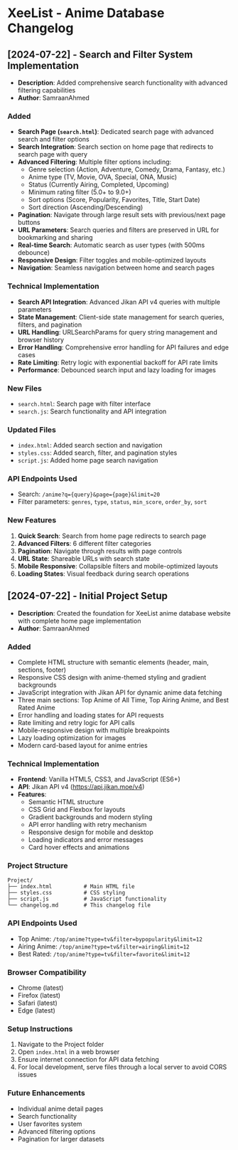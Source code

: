 # XeeList - Anime Database Changelog

## [2024-07-22] - Search and Filter System Implementation
- **Description**: Added comprehensive search functionality with advanced filtering capabilities
- **Author**: SamraanAhmed

### Added
- **Search Page (`search.html`)**: Dedicated search page with advanced search and filter options
- **Search Integration**: Search section on home page that redirects to search page with query
- **Advanced Filtering**: Multiple filter options including:
  - Genre selection (Action, Adventure, Comedy, Drama, Fantasy, etc.)
  - Anime type (TV, Movie, OVA, Special, ONA, Music)
  - Status (Currently Airing, Completed, Upcoming)
  - Minimum rating filter (5.0+ to 9.0+)
  - Sort options (Score, Popularity, Favorites, Title, Start Date)
  - Sort direction (Ascending/Descending)
- **Pagination**: Navigate through large result sets with previous/next page buttons
- **URL Parameters**: Search queries and filters are preserved in URL for bookmarking and sharing
- **Real-time Search**: Automatic search as user types (with 500ms debounce)
- **Responsive Design**: Filter toggles and mobile-optimized layouts
- **Navigation**: Seamless navigation between home and search pages

### Technical Implementation
- **Search API Integration**: Advanced Jikan API v4 queries with multiple parameters
- **State Management**: Client-side state management for search queries, filters, and pagination
- **URL Handling**: URLSearchParams for query string management and browser history
- **Error Handling**: Comprehensive error handling for API failures and edge cases
- **Rate Limiting**: Retry logic with exponential backoff for API rate limits
- **Performance**: Debounced search input and lazy loading for images

### New Files
- `search.html`: Search page with filter interface
- `search.js`: Search functionality and API integration

### Updated Files
- `index.html`: Added search section and navigation
- `styles.css`: Added search, filter, and pagination styles
- `script.js`: Added home page search navigation

### API Endpoints Used
- Search: `/anime?q={query}&page={page}&limit=20`
- Filter parameters: `genres`, `type`, `status`, `min_score`, `order_by`, `sort`

### New Features
1. **Quick Search**: Search from home page redirects to search page
2. **Advanced Filters**: 6 different filter categories
3. **Pagination**: Navigate through results with page controls
4. **URL State**: Shareable URLs with search state
5. **Mobile Responsive**: Collapsible filters and mobile-optimized layouts
6. **Loading States**: Visual feedback during search operations

## [2024-07-22] - Initial Project Setup
- **Description**: Created the foundation for XeeList anime database website with complete home page implementation
- **Author**: SamraanAhmed

### Added
- Complete HTML structure with semantic elements (header, main, sections, footer)
- Responsive CSS design with anime-themed styling and gradient backgrounds
- JavaScript integration with Jikan API for dynamic anime data fetching
- Three main sections: Top Anime of All Time, Top Airing Anime, and Best Rated Anime
- Error handling and loading states for API requests
- Rate limiting and retry logic for API calls
- Mobile-responsive design with multiple breakpoints
- Lazy loading optimization for images
- Modern card-based layout for anime entries

### Technical Implementation
- **Frontend**: Vanilla HTML5, CSS3, and JavaScript (ES6+)
- **API**: Jikan API v4 (https://api.jikan.moe/v4)
- **Features**: 
  - Semantic HTML structure
  - CSS Grid and Flexbox for layouts
  - Gradient backgrounds and modern styling
  - API error handling with retry mechanism
  - Responsive design for mobile and desktop
  - Loading indicators and error messages
  - Card hover effects and animations

### Project Structure
```
Project/
├── index.html          # Main HTML file
├── styles.css          # CSS styling
├── script.js           # JavaScript functionality
└── changelog.md        # This changelog file
```

### API Endpoints Used
- Top Anime: `/top/anime?type=tv&filter=bypopularity&limit=12`
- Airing Anime: `/top/anime?type=tv&filter=airing&limit=12`
- Best Rated: `/top/anime?type=tv&filter=favorite&limit=12`

### Browser Compatibility
- Chrome (latest)
- Firefox (latest)
- Safari (latest)
- Edge (latest)

### Setup Instructions
1. Navigate to the Project folder
2. Open `index.html` in a web browser
3. Ensure internet connection for API data fetching
4. For local development, serve files through a local server to avoid CORS issues

### Future Enhancements
- Individual anime detail pages
- Search functionality
- User favorites system
- Advanced filtering options
- Pagination for larger datasets
